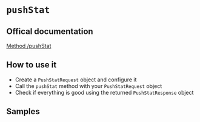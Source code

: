 # `pushStat`

## Offical documentation

[Method /pushStat](http://www.pushwoosh.com/programming-push-notification/pushwoosh-push-notification-remote-api/#PushserviceAPI-MethodPushStat)

## How to use it

 * Create a `PushStatRequest` object and configure it
 * Call the `pushStat` method with your `PushStatRequest` object
 * Check if everything is good using the returned `PushStatResponse` object

## Samples
 
```php

```
